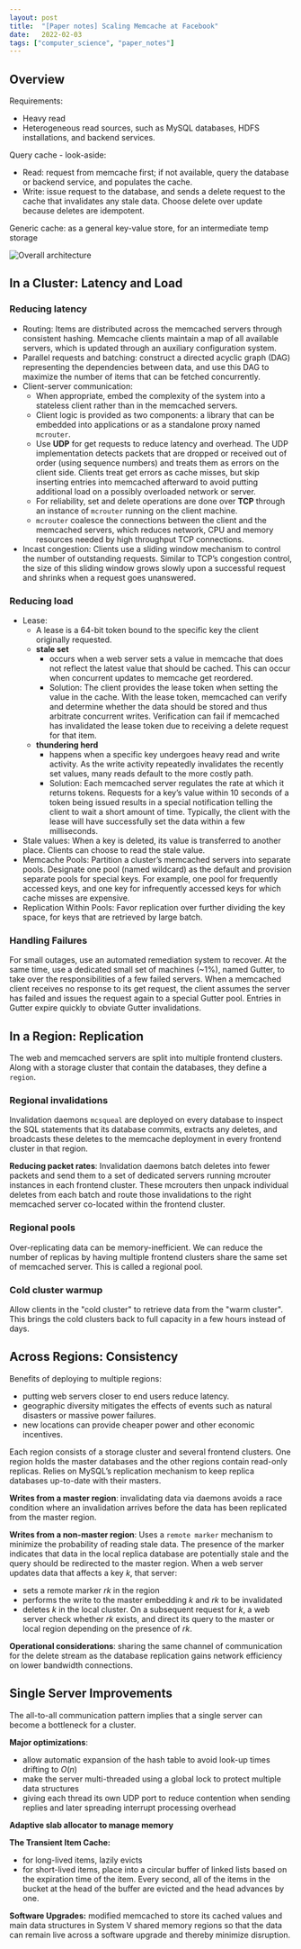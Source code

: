 ```yaml
---
layout: post
title:  "[Paper notes] Scaling Memcache at Facebook"
date:   2022-02-03
tags: ["computer_science", "paper_notes"]
---
```


## Overview
Requirements:
- Heavy read
- Heterogeneous read sources, such as MySQL databases, HDFS installations, and backend services.

Query cache - look-aside:
- Read: request from memcache first; if not available, query the database or backend service, and populates the cache.
- Write: issue request to the database, and sends a delete request to the cache that invalidates any stale data. Choose delete over update because deletes are idempotent.

Generic cache: as a general key-value store, for an intermediate temp storage

![Overall architecture](https://cdn-images-1.medium.com/max/800/1*tnaQYuFpPgDGww9eTb43sg.png)

## In a Cluster: Latency and Load

### Reducing latency
* Routing: Items are distributed across the memcached servers through consistent hashing. Memcache clients maintain a map of all available servers, which is updated through an auxiliary configuration system.
* Parallel requests and batching: construct a directed acyclic graph (DAG) representing the dependencies between data, and use this DAG to maximize the number of items that can be fetched concurrently.
* Client-server communication:
  - When appropriate, embed the complexity of the system into a stateless client rather than in the memcached servers.
  - Client logic is provided as two components: a library that can be embedded into applications or as a standalone proxy named `mcrouter`.
  - Use **UDP** for get requests to reduce latency and overhead. The UDP implementation detects packets that are dropped or received out of order (using sequence numbers) and treats them as errors on the client side. Clients treat get errors as cache misses, but skip inserting entries into memcached afterward to avoid putting additional load on a possibly overloaded network or server.
  - For reliability, set and delete operations are done over **TCP** through an instance of `mcrouter` running on the client machine.
  - `mcrouter` coalesce the connections between the client and the memcached servers, which reduces network, CPU and memory resources needed by high throughput TCP connections.
* Incast congestion: Clients use a sliding window mechanism to control the number of outstanding requests. Similar to TCP’s congestion control, the size of this sliding window grows slowly upon a successful request and shrinks when a request goes unanswered.

### Reducing load
* Lease:
  * A lease is a 64-bit token bound to the specific key the client originally requested.
  * **stale set**
    * occurs when a web server sets a value in memcache that does not reflect the latest value that should be cached. This can occur when concurrent updates to memcache get reordered.
    * Solution: The client provides the lease token when setting the value in the cache. With the lease token, memcached can verify and determine whether the data should be stored and thus arbitrate concurrent writes. Verification can fail if memcached has invalidated the lease token due to receiving a delete request for that item.
  * **thundering herd**
    * happens when a specific key undergoes heavy read and write activity. As the write activity repeatedly invalidates the recently set values, many reads default to the more costly path.
    * Solution: Each memcached server regulates the rate at which it returns tokens. Requests for a key’s value within 10 seconds of a
token being issued results in a special notification telling the client to wait a short amount of time. Typically, the client with the lease will have successfully set the data within a few milliseconds.
* Stale values: When a key is deleted, its value is transferred to another place. Clients can choose to read the stale value.
* Memcache Pools: Partition a cluster’s memcached servers into separate pools. Designate one pool (named wildcard) as the default and provision separate pools for special keys. For example, one pool for frequently accessed keys, and one key for infrequently accessed keys for which cache misses are expensive.
* Replication Within Pools: Favor replication over further dividing the key space, for keys that are retrieved by large batch.

### Handling Failures
For small outages, use an automated remediation system to recover. At the same time, use a dedicated small set of machines (~1%), named Gutter, to take over the responsibilities of a few failed servers. When a memcached client receives no response to its get request, the client assumes the server has failed and issues the request again to a special Gutter pool. Entries in Gutter expire quickly to obviate Gutter invalidations.

## In a Region: Replication
The web and memcached servers are split into multiple frontend clusters. Along with a storage cluster that contain the databases, they define a `region`.

### Regional invalidations
Invalidation daemons `mcsqueal` are deployed on every database to inspect the SQL statements that its database commits, extracts any deletes, and broadcasts these deletes to the memcache deployment in every frontend cluster in that region.

**Reducing packet rates**: Invalidation daemons batch deletes into fewer packets and send them to a set of dedicated servers running mcrouter instances in each frontend cluster. These mcrouters then unpack individual deletes from each batch and route those invalidations to the right memcached server co-located within the frontend cluster.

### Regional pools
Over-replicating data can be memory-inefficient. We can reduce the number of replicas by having multiple frontend clusters share the same set of memcached server. This is called a regional pool.

### Cold cluster warmup
Allow clients in the "cold cluster" to retrieve data from the "warm cluster". This brings the cold clusters back to full capacity in a few hours instead of days.

## Across Regions: Consistency
Benefits of deploying to multiple regions:
- putting web servers closer to end users reduce latency.
- geographic diversity mitigates the effects of events such as natural disasters or massive power failures.
- new locations can provide cheaper power and other economic incentives.

Each region consists of a storage cluster and several frontend clusters. One region holds the master databases and the other regions contain read-only replicas. Relies on MySQL’s replication mechanism to keep replica databases up-to-date with their masters.

**Writes from a master region**: invalidating data via daemons avoids a race condition where an invalidation arrives before the data has been replicated from the master region.

**Writes from a non-master region**: Uses a `remote marker` mechanism to minimize the probability of reading stale data. The presence of the marker indicates that data in the local replica database are potentially stale and the query should be redirected to the master region. When a web server updates data that affects a key *k*, that server:
- sets a remote marker *rk* in the region
- performs the write to the master embedding *k* and *rk* to be invalidated
- deletes *k* in the local cluster.
On a subsequent request for *k*, a web server check whether *rk* exists, and direct its query to the master or local region depending on the presence of *rk*.

**Operational considerations**: sharing the same channel of communication for the delete stream as the database replication gains network efficiency on lower bandwidth connections.

## Single Server Improvements
The all-to-all communication pattern implies that a single server can become a bottleneck for a cluster.

**Major optimizations**:
- allow automatic expansion of the hash table to avoid look-up times drifting to *O*(*n*)
- make the server multi-threaded using a global lock to protect multiple data structures
- giving each thread its own UDP port to reduce contention when sending replies and later spreading interrupt processing overhead

**Adaptive slab allocator to manage memory**

**The Transient Item Cache:**
- for long-lived items, lazily evicts
- for short-lived items, place into a circular buffer of linked lists based on the expiration time of the item. Every second, all of the items in the bucket at the head of the buffer are evicted and the head advances by one.

**Software Upgrades:** modified memcached to store its cached values and main data structures in System V shared memory regions so that the data can remain live across a software upgrade and thereby minimize disruption.
